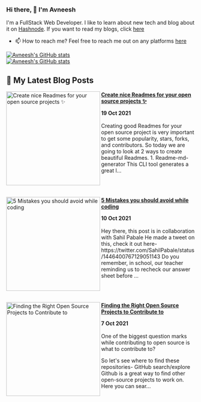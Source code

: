 ### Hi there, 👋  I'm Avneesh
I'm a FullStack Web Developer.
I like to learn about new tech and blog about it on [Hashnode](https://hashnode.com/). If you want to read my blogs, click [here](https://avneesh0612.hashnode.dev/)

* 📫 How to reach me?
Feel free to reach me out on any platforms [here](https://avneesh-links.vercel.app)

[![Avneesh's GitHub stats](https://github-readme-stats.vercel.app/api?username=avneesh0612&count_private=true&theme=dracula)](https://github.com/avneesh0612)<br />
[![Avneesh's GitHub stats](https://github-readme-stats.vercel.app/api/top-langs/?username=avneesh0612&theme=dracula&layout=compact)](https://github.com/avneesh0612)


## 📰 My Latest Blog Posts
<!-- HASHNODE_BLOG:START -->
<p align="left">
<a href="https://blog.avneesh.tech//create-nice-readmes-for-your-open-source-projects" title="Create nice Readmes for your open source projects ✨"><img src="https://cdn.hashnode.com/res/hashnode/image/upload/v1634634894026/NWEfdolos.png" alt="Create nice Readmes for your open source projects ✨" width="250px" align="left" /></a>
<a href="https://blog.avneesh.tech//create-nice-readmes-for-your-open-source-projects" title="Create nice Readmes for your open source projects ✨"><strong>Create nice Readmes for your open source projects ✨</strong></a>
<div><strong>19 Oct 2021</strong></div>
<br/> Creating good Readmes for your open source project is very important to get some popularity, stars, forks, and contributors. So today we are going to look at 2 ways to create beautiful Readmes.
1. Readme-md-generator
This CLI tool generates a great l... </p> <br/> <br/>
<p align="left">
<a href="https://blog.avneesh.tech//5-mistakes-you-should-avoid-while-coding" title="5 Mistakes you should avoid while coding"><img src="https://cdn.hashnode.com/res/hashnode/image/upload/v1633881058060/MdxWuioRc.png" alt="5 Mistakes you should avoid while coding" width="250px" align="left" /></a>
<a href="https://blog.avneesh.tech//5-mistakes-you-should-avoid-while-coding" title="5 Mistakes you should avoid while coding"><strong>5 Mistakes you should avoid while coding</strong></a>
<div><strong>10 Oct 2021</strong></div>
<br/> Hey there, this post is in collaboration with Sahil Pabale
He made a tweet on this, check it out here-
https://twitter.com/SahilPabale/status/1446400767129051143
Do you remember, in school, our teacher reminding us to recheck our answer sheet before ... </p> <br/> <br/>
<p align="left">
<a href="https://blog.avneesh.tech//finding-the-right-open-source-projects-to-contribute-to" title="Finding the Right Open Source Projects to Contribute to"><img src="https://cdn.hashnode.com/res/hashnode/image/upload/v1633574771415/0IB_GsBJv.png" alt="Finding the Right Open Source Projects to Contribute to" width="250px" align="left" /></a>
<a href="https://blog.avneesh.tech//finding-the-right-open-source-projects-to-contribute-to" title="Finding the Right Open Source Projects to Contribute to"><strong>Finding the Right Open Source Projects to Contribute to</strong></a>
<div><strong>7 Oct 2021</strong></div>
<br/> One of the biggest question marks while contributing to open source is what to contribute to?

So let's see where to find these repositories-
GitHub search/explore
Github is a great way to find other open-source projects to work on. Here you can sear... </p> <br/> <br/>
<!-- HASHNODE_BLOG:END -->